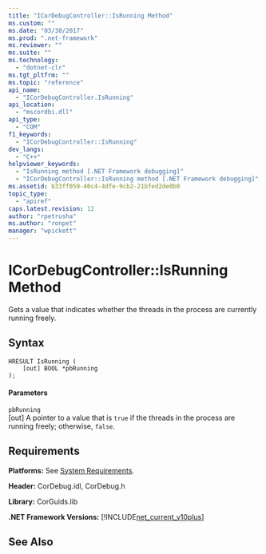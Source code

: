 ```yaml
---
title: "ICorDebugController::IsRunning Method"
ms.custom: ""
ms.date: "03/30/2017"
ms.prod: ".net-framework"
ms.reviewer: ""
ms.suite: ""
ms.technology: 
  - "dotnet-clr"
ms.tgt_pltfrm: ""
ms.topic: "reference"
api_name: 
  - "ICorDebugController.IsRunning"
api_location: 
  - "mscordbi.dll"
api_type: 
  - "COM"
f1_keywords: 
  - "ICorDebugController::IsRunning"
dev_langs: 
  - "C++"
helpviewer_keywords: 
  - "IsRunning method [.NET Framework debugging]"
  - "ICorDebugController::IsRunning method [.NET Framework debugging]"
ms.assetid: b33ff059-40c4-4dfe-9cb2-21bfed2de0b0
topic_type: 
  - "apiref"
caps.latest.revision: 12
author: "rpetrusha"
ms.author: "ronpet"
manager: "wpickett"
---
```

# ICorDebugController::IsRunning Method
Gets a value that indicates whether the threads in the process are currently running freely.  
  
## Syntax  
  
```  
HRESULT IsRunning (  
    [out] BOOL *pbRunning  
);  
```  
  
#### Parameters  
 `pbRunning`  
 [out] A pointer to a value that is `true` if the threads in the process are running freely; otherwise, `false`.  
  
## Requirements  
 **Platforms:** See [System Requirements](../../../../docs/framework/get-started/system-requirements.md).  
  
 **Header:** CorDebug.idl, CorDebug.h  
  
 **Library:** CorGuids.lib  
  
 **.NET Framework Versions:** [!INCLUDE[net_current_v10plus](../../../../includes/net-current-v10plus-md.md)]  
  
## See Also  
 
